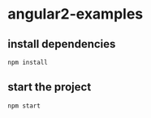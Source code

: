 # angular2-examples
## install dependencies
<code>npm install</code>
## start the project
<code>npm start</code>
